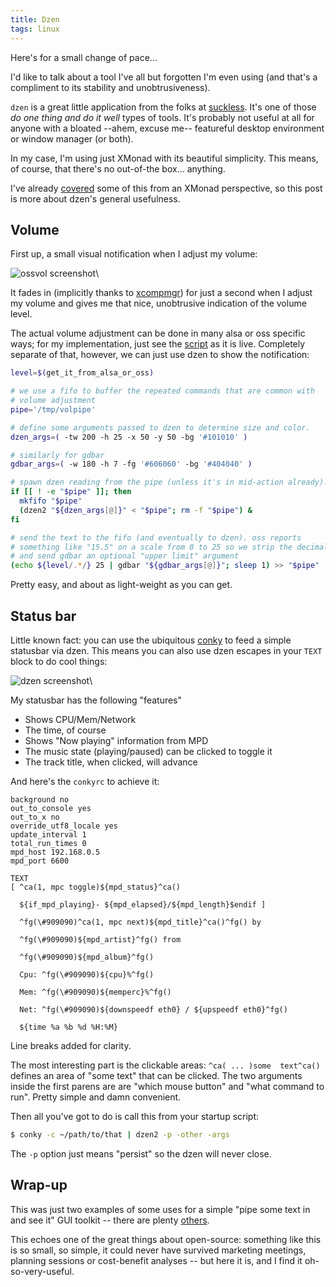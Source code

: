 ```yaml
---
title: Dzen
tags: linux
---
```


Here's for a small change of pace...

I'd like to talk about a tool I've all but forgotten I'm even using (and 
that's a compliment to its stability and unobtrusiveness).

`dzen` is a great little application from the folks at [suckless][]. 
It's one of those *do one thing and do it well* types of tools. It's 
probably not useful at all for anyone with a bloated --ahem, excuse me-- 
featureful desktop environment or window manager (or both).

[suckless]: http://suckless.org/

In my case, I'm using just XMonad with its beautiful simplicity. This 
means, of course, that there's no out-of-the box... anything.

I've already [covered][] some of this from an XMonad perspective, so 
this post is more about dzen's general usefulness.

[covered]: /posts/xmonad_statusbars

## Volume

First up, a small visual notification when I adjust my volume:

![ossvol screenshot](https://images.pbrisbin.com/dzen/ossvol.png)\ 

It fades in (implicitly thanks to [xcompmgr][]) for just a second when I 
adjust my volume and gives me that nice, unobtrusive indication of the 
volume level.

[xcompmgr]: https://wiki.archlinux.org/index.php/Xcompmgr

The actual volume adjustment can be done in many alsa or oss specific 
ways; for my implementation, just see the [script][] as it is live. 
Completely separate of that, however, we can just use dzen to show the 
notification:

[script]: https://github.com/pbrisbin/scripts/blob/master/ossvol

```bash 
level=$(get_it_from_alsa_or_oss)

# we use a fifo to buffer the repeated commands that are common with 
# volume adjustment
pipe='/tmp/volpipe'

# define some arguments passed to dzen to determine size and color.
dzen_args=( -tw 200 -h 25 -x 50 -y 50 -bg '#101010' )

# similarly for gdbar
gdbar_args=( -w 180 -h 7 -fg '#606060' -bg '#404040' )

# spawn dzen reading from the pipe (unless it's in mid-action already).
if [[ ! -e "$pipe" ]]; then
  mkfifo "$pipe"
  (dzen2 "${dzen_args[@]}" < "$pipe"; rm -f "$pipe") &
fi

# send the text to the fifo (and eventually to dzen). oss reports 
# something like "15.5" on a scale from 0 to 25 so we strip the decimals 
# and send gdbar an optional "upper limit" argument
(echo ${level/.*/} 25 | gdbar "${gdbar_args[@]}"; sleep 1) >> "$pipe"
```

Pretty easy, and about as light-weight as you can get.

## Status bar

Little known fact: you can use the ubiquitous [conky][] to feed a simple 
statusbar via dzen. This means you can also use dzen escapes in your 
`TEXT` block to do cool things:

![dzen screenshot](https://images.pbrisbin.com/dzen/dzen.png)\ 

[conky]: http://conky.sourceforge.net/

My statusbar has the following "features"

* Shows CPU/Mem/Network
* The time, of course
* Shows "Now playing" information from MPD
* The music state (playing/paused) can be clicked to toggle it
* The track title, when clicked, will advance

And here's the `conkyrc` to achieve it:

```
background no
out_to_console yes
out_to_x no
override_utf8_locale yes
update_interval 1
total_run_times 0
mpd_host 192.168.0.5
mpd_port 6600

TEXT
[ ^ca(1, mpc toggle)${mpd_status}^ca()

  ${if_mpd_playing}- ${mpd_elapsed}/${mpd_length}$endif ]

  ^fg(\#909090)^ca(1, mpc next)${mpd_title}^ca()^fg() by

  ^fg(\#909090)${mpd_artist}^fg() from

  ^fg(\#909090)${mpd_album}^fg()

  Cpu: ^fg(\#909090)${cpu}%^fg()

  Mem: ^fg(\#909090)${memperc}%^fg()

  Net: ^fg(\#909090)${downspeedf eth0} / ${upspeedf eth0}^fg()

  ${time %a %b %d %H:%M}
```

<div class="well">
Line breaks added for clarity.
</div>

The most interesting part is the clickable areas: `^ca( ... )some 
text^ca()` defines an area of "some text" that can be clicked. The 
two arguments inside the first parens are are "which mouse button" and 
"what command to run". Pretty simple and damn convenient.

Then all you've got to do is call this from your startup script:

```bash 
$ conky -c ~/path/to/that | dzen2 -p -other -args
```

The `-p` option just means "persist" so the dzen will never close.

## Wrap-up

This was just two examples of some uses for a simple "pipe some text in 
and see it" GUI toolkit -- there are plenty [others][android-receiver].

[android-receiver]: /posts/android_receiver "Android Receiver"

This echoes one of the great things about open-source: something like 
this is so small, so simple, it could never have survived marketing 
meetings, planning sessions or cost-benefit analyses -- but here it is, 
and I find it oh-so-very-useful.
